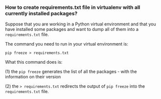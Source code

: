 ### How to create requirements.txt file in virtualenv with all currently installed packages?

Suppose that you are working in a Python virtual environment and that you have installed some packages and want to dump all of them into a ```requirements.txt``` file.

The command you need to run in your virtual environment is:


``` 
pip freeze > requirements.txt
```

What this command does is:

(1) the ```pip freeze``` generates the list of all the packages - with the information on their version

(2) the ``` > requirements.txt ``` redirects the output of ```pip freeze``` into the ```requirements.txt``` file.
